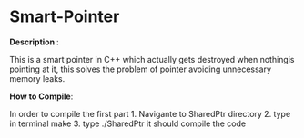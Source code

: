 # Smart-Pointer
<b> Description </b>:

This is a smart pointer in C++ which actually gets destroyed when nothingis pointing at it,
this solves the problem of pointer avoiding unnecessary memory leaks.

<b>How to Compile</b>:

In order to compile the first part 
      1. Navigante to SharedPtr directory 
      2. type in terminal make
      3. type ./SharedPtr
      it should compile the code
